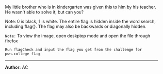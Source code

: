 My little brother who is in kindergarten was given this to him by his teacher. He wasn't able to solve it, but can you?

Note: 0 is black, 1 is white. The entire flag is hidden inside the word search, including flag{}. The flag may also be backwards or diagonally hidden.

```Note:``` To view the image, open deskptop mode and open the file through firefox

```Run flagCheck and input the flag you get from the challenge for pwn.college flag```

---
**Author:** AC
